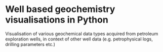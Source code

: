 # Well based geochemistry visualisations in Python
Visualisation of various geochemical data types acquired from petroleum exploration wells, in context of other well data (e.g. petrophysical logs, drilling parameters etc.)

